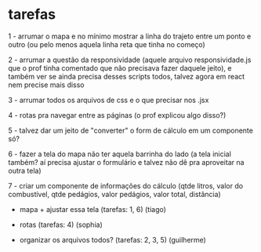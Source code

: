 # tarefas

1 - arrumar o mapa e no mínimo mostrar a linha do trajeto entre um ponto e outro (ou pelo menos aquela linha reta que tinha no começo)

2 - arrumar a questão da responsividade (aquele arquivo responsividade.js que o prof tinha comentado que não precisava fazer daquele jeito), e também ver se ainda precisa desses scripts todos, talvez agora em react nem precise mais disso

3 - arrumar todos os arquivos de css e o que precisar nos .jsx

4 - rotas pra navegar entre as páginas (o prof explicou algo disso?)

5 - talvez dar um jeito de "converter" o form de cálculo em um componente só?

6 - fazer a tela do mapa não ter aquela barrinha do lado (a tela inicial também? aí precisa ajustar o formulário e talvez não dê pra aproveitar na outra tela)

7 - criar um componente de informações do cálculo (qtde litros, valor do combustível, qtde pedágios, valor pedágios, valor total, distância)

- mapa + ajustar essa tela (tarefas: 1, 6) (tiago)

- rotas (tarefas: 4) (sophia)

- organizar os arquivos todos? (tarefas: 2, 3, 5) (guilherme)
